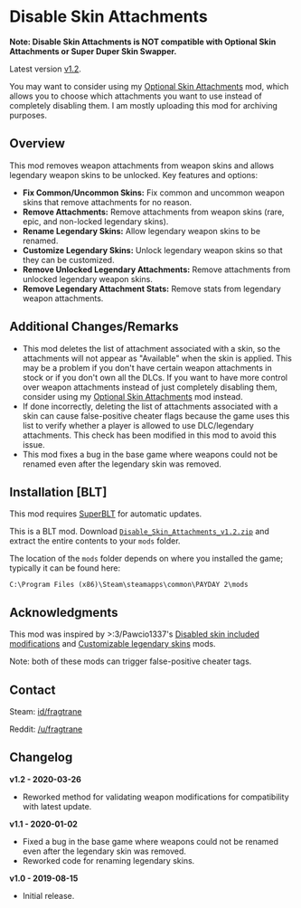 # Disable Skin Attachments

**Note: Disable Skin Attachments is NOT compatible with Optional Skin Attachments or Super Duper Skin Swapper.**

Latest version [v1.2](https://github.com/fragtrane/Payday-2-Mods/raw/master/Disable%20Skin%20Attachments/Disable_Skin_Attachments_v1.2.zip).

You may want to consider using my [Optional Skin Attachments](https://github.com/fragtrane/Payday-2-Mods/tree/master/Optional%20Skin%20Attachments) mod, which allows you to choose which attachments you want to use instead of completely disabling them. I am mostly uploading this mod for archiving purposes.

## Overview

This mod removes weapon attachments from weapon skins and allows legendary weapon skins to be unlocked. Key features and options:

- **Fix Common/Uncommon Skins:** Fix common and uncommon weapon skins that remove attachments for no reason.
- **Remove Attachments:** Remove attachments from weapon skins (rare, epic, and non-locked legendary skins).
- **Rename Legendary Skins:** Allow legendary weapon skins to be renamed.
- **Customize Legendary Skins:** Unlock legendary weapon skins so that they can be customized.
- **Remove Unlocked Legendary Attachments:** Remove attachments from unlocked legendary weapon skins.
- **Remove Legendary Attachment Stats:** Remove stats from legendary weapon attachments.

## Additional Changes/Remarks

- This mod deletes the list of attachment associated with a skin, so the attachments will not appear as "Available" when the skin is applied. This may be a problem if you don't have certain weapon attachments in stock or if you don't own all the DLCs. If you want to have more control over weapon attachments instead of just completely disabling them, consider using my [Optional Skin Attachments](https://github.com/fragtrane/Payday-2-Mods/tree/master/Optional%20Skin%20Attachments) mod instead.
- If done incorrectly, deleting the list of attachments associated with a skin can cause false-positive cheater flags because the game uses this list to verify whether a player is allowed to use DLC/legendary attachments. This check has been modified in this mod to avoid this issue.
- This mod fixes a bug in the base game where weapons could not be renamed even after the legendary skin was removed.

## Installation [BLT]

This mod requires [SuperBLT](https://superblt.znix.xyz) for automatic updates.

This is a BLT mod. Download [`Disable_Skin_Attachments_v1.2.zip`](https://github.com/fragtrane/Payday-2-Mods/raw/master/Disable%20Skin%20Attachments/Disable_Skin_Attachments_v1.2.zip) and extract the entire contents to your `mods` folder.

The location of the `mods` folder depends on where you installed the game; typically it can be found here:

```
C:\Program Files (x86)\Steam\steamapps\common\PAYDAY 2\mods
```

## Acknowledgments

This mod was inspired by >:3/Pawcio1337's [Disabled skin included modifications](https://modworkshop.net/mod/19603) and [Customizable legendary skins](https://modworkshop.net/mod/15082) mods.

Note: both of these mods can trigger false-positive cheater tags.

## Contact

Steam: [id/fragtrane](https://steamcommunity.com/id/fragtrane)

Reddit: [/u/fragtrane](https://www.reddit.com/user/fragtrane)

## Changelog

**v1.2 - 2020-03-26**

- Reworked method for validating weapon modifications for compatibility with latest update.

**v1.1 - 2020-01-02**

- Fixed a bug in the base game where weapons could not be renamed even after the legendary skin was removed.
- Reworked code for renaming legendary skins.

**v1.0 - 2019-08-15**

- Initial release.
